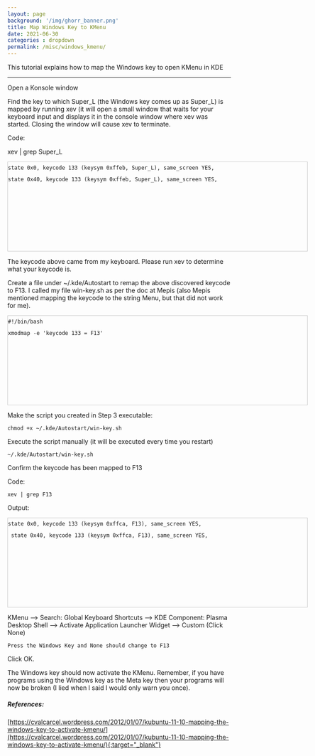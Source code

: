 ```yaml
---
layout: page
background: '/img/ghorr_banner.png'
title: Map Windows Key to KMenu
date: 2021-06-30
categories : dropdown
permalink: /misc/windows_kmenu/
---
```


This tutorial explains how to map the Windows key to open KMenu in KDE

____________________________________

Open a Konsole window

Find the key to which Super_L (the Windows key comes up as Super_L) is mapped by running xev (it will open a small window that waits for your keyboard input and displays it in the console window where xev was started. Closing the window will cause xev to terminate.

Code:

xev | grep Super_L

<div style="height: 200px; width: 675px; border: 1px solid #cccccc; font-style: normal; font-variant: normal; font-weight: normal; line-height: 26px; font-size-adjust: none; font-stretch: normal; overflow: auto;">
<div class="sites-codeblock sites-codesnippet-block">
<code>state 0x0, keycode 133 (keysym 0xffeb, Super_L), same_screen YES,</code><br>
<code>state 0x40, keycode 133 (keysym 0xffeb, Super_L), same_screen YES,</code><br>
</div>
</div>

The keycode above came from my keyboard. Please run xev to determine what your keycode is.

Create a file under ~/.kde/Autostart to remap the above discovered keycode to F13. I called my file win-key.sh as per the doc at Mepis (also Mepis mentioned mapping the keycode to the string Menu, but that did not work for me).

<div style="height: 200px; width: 675px; border: 1px solid #cccccc; font-style: normal; font-variant: normal; font-weight: normal; line-height: 26px; font-size-adjust: none; font-stretch: normal; overflow: auto;">
<div class="sites-codeblock sites-codesnippet-block">
<code>#!/bin/bash</code><br>
<code>xmodmap -e 'keycode 133 = F13'</code><br>
</div>
</div>

Make the script you created in Step 3 executable:

<code>chmod +x ~/.kde/Autostart/win-key.sh</code>

Execute the script manually (it will be executed every time you restart)

<code>~/.kde/Autostart/win-key.sh</code>

Confirm the keycode has been mapped to F13

Code:

<code>xev | grep F13</code>

Output:

<div style="height: 200px; width: 675px; border: 1px solid #cccccc; font-style: normal; font-variant: normal; font-weight: normal; line-height: 26px; font-size-adjust: none; font-stretch: normal; overflow: auto;">
<div class="sites-codeblock sites-codesnippet-block">
<code>state 0x0, keycode 133 (keysym 0xffca, F13), same_screen YES,</code><br>
<code> state 0x40, keycode 133 (keysym 0xffca, F13), same_screen YES,</code><br>
</div>
</div>

KMenu –> Search: Global Keyboard Shortcuts –> KDE Component: Plasma Desktop Shell –> Activate Application Launcher Widget –> Custom (Click None)

    Press the Windows Key and None should change to F13
    
Click OK.

The Windows key should now activate the KMenu. Remember, if you have programs using the Windows key as the Meta key then your programs will now be broken (I lied when I said I would only warn you once).

##### References:

[https://cvalcarcel.wordpress.com/2012/01/07/kubuntu-11-10-mapping-the-windows-key-to-activate-kmenu/](https://cvalcarcel.wordpress.com/2012/01/07/kubuntu-11-10-mapping-the-windows-key-to-activate-kmenu/){:target="_blank"}
